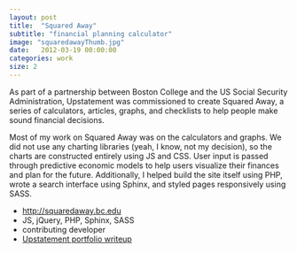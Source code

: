 ```yaml
---
layout: post
title:  "Squared Away"
subtitle: "financial planning calculator"
image: "squaredawayThumb.jpg"
date:   2012-03-19 00:00:00
categories: work
size: 2
---
```


As part of a partnership between Boston College and the US Social Security Administration, Upstatement was commissioned to create Squared Away, a series of calculators, articles, graphs, and checklists to help people make sound financial decisions.

Most of my work on Squared Away was on the calculators and graphs. We did not use any charting libraries (yeah, I know, not my decision), so the charts are constructed entirely using JS and CSS. User input is passed through predictive economic models to help users visualize their finances and plan for the future. Additionally, I helped build the site itself using PHP, wrote a search interface using Sphinx, and styled pages responsively using SASS.

<ul class="workMeta">
    <li class="link"><a href="http://squaredaway.bc.edu" target="_blank">http://squaredaway.bc.edu</a></li>
    <li class="builtWith">JS, jQuery, PHP, Sphinx, SASS</li>
    <li class="role">contributing developer</li>
    <li class="readMore"><a href="http://upstatement.com/portfolio/boston-colleges-squared-away">Upstatement portfolio writeup</a></li>
</ul>
